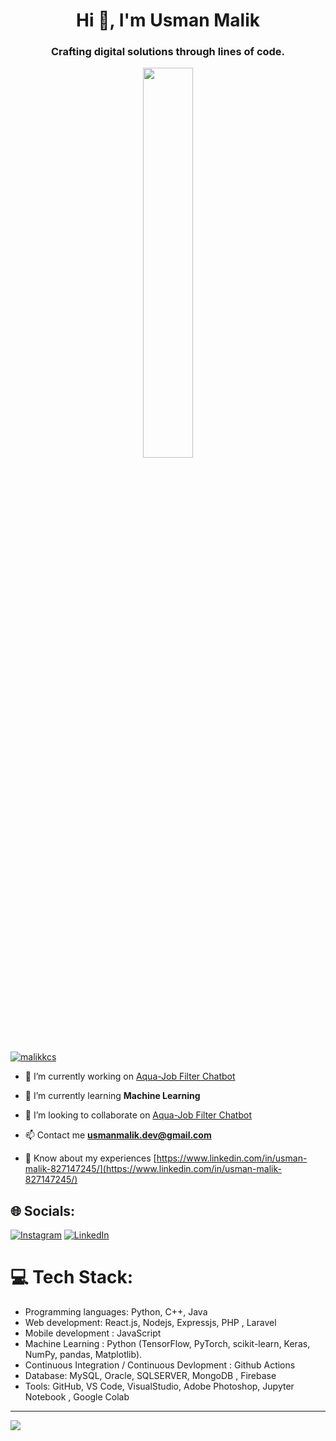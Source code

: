 <h1 align="center">Hi 👋, I'm Usman Malik</h1>
<h3 align="center">Crafting digital solutions through lines of code.</h3>


<div id="header" align ="center">
  <img src="https://i.pinimg.com/originals/09/c6/29/09c62903beeba336dc9da76eb5c9a107.gif" height="40%" width="40%">
</div>


<p align="left"> <a href="https://twitter.com/malikkcs" target="blank"><img src="https://img.shields.io/twitter/follow/malikkcs?logo=twitter&style=for-the-badge" alt="malikkcs" /></a> </p>

- 🔭 I’m currently working on [Aqua-Job Filter Chatbot](https://github.com/usmanmalik07/Aqua-Chatbot)

- 🌱 I’m currently learning **Machine Learning**

- 👯 I’m looking to collaborate on [Aqua-Job Filter Chatbot](https://github.com/usmanmalik07/Aqua-Chatbot)

- 📫 Contact me **usmanmalik.dev@gmail.com**

- 📄 Know about my experiences [https://www.linkedin.com/in/usman-malik-827147245/](https://www.linkedin.com/in/usman-malik-827147245/)


## 🌐 Socials:
[![Instagram](https://img.shields.io/badge/Instagram-%23E4405F.svg?logo=Instagram&logoColor=white)](https://instagram.com/usmanmalik.__) [![LinkedIn](https://img.shields.io/badge/LinkedIn-%230077B5.svg?logo=linkedin&logoColor=white)](https://linkedin.com/in/usman-malik-827147245)

# 💻 Tech Stack:
- Programming languages: Python, C++, Java
- Web development: React.js, Nodejs, Expressjs, PHP , Laravel
- Mobile development : JavaScript
- Machine Learning : Python (TensorFlow, PyTorch, scikit-learn, Keras, NumPy, pandas, Matplotlib).
- Continuous Integration / Continuous Devlopment : Github Actions
- Database: MySQL, Oracle, SQLSERVER, MongoDB , Firebase
- Tools: GitHub, VS Code, VisualStudio, Adobe Photoshop, Jupyter Notebook , Google Colab


---
[![](https://visitcount.itsvg.in/api?id=usmanmalik07&icon=0&color=0)](https://visitcount.itsvg.in)



